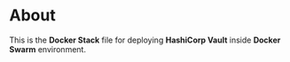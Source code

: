 # About

This is the **Docker Stack** file for deploying **HashiCorp Vault** inside **Docker Swarm** environment.
